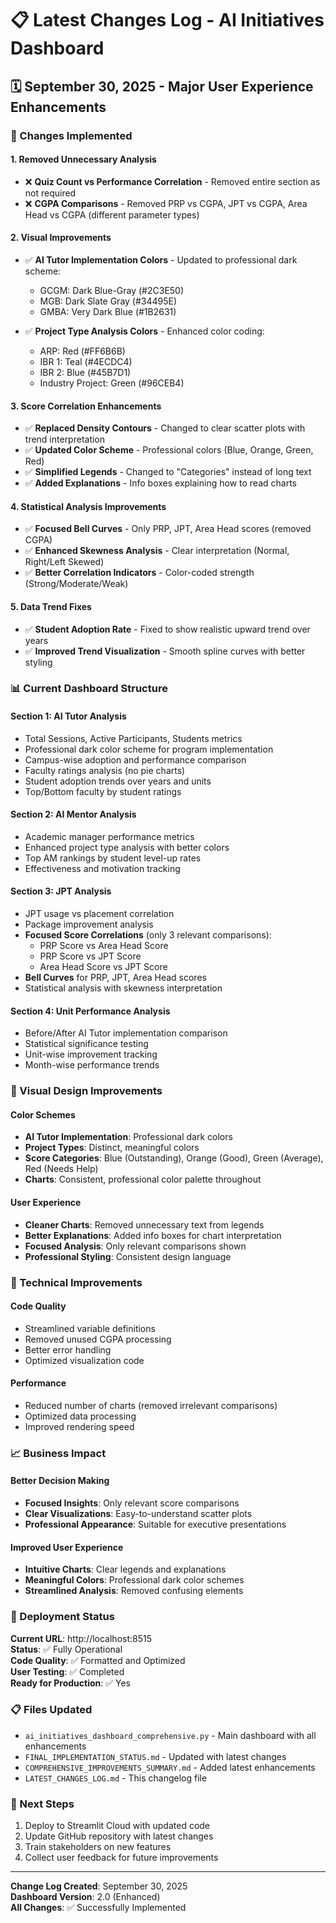 # 📋 Latest Changes Log - AI Initiatives Dashboard

## 🗓️ September 30, 2025 - Major User Experience Enhancements

### **🎯 Changes Implemented**

#### **1. Removed Unnecessary Analysis**
- ❌ **Quiz Count vs Performance Correlation** - Removed entire section as not required
- ❌ **CGPA Comparisons** - Removed PRP vs CGPA, JPT vs CGPA, Area Head vs CGPA (different parameter types)

#### **2. Visual Improvements**
- ✅ **AI Tutor Implementation Colors** - Updated to professional dark scheme:
  - GCGM: Dark Blue-Gray (#2C3E50)
  - MGB: Dark Slate Gray (#34495E)
  - GMBA: Very Dark Blue (#1B2631)

- ✅ **Project Type Analysis Colors** - Enhanced color coding:
  - ARP: Red (#FF6B6B)
  - IBR 1: Teal (#4ECDC4)
  - IBR 2: Blue (#45B7D1)
  - Industry Project: Green (#96CEB4)

#### **3. Score Correlation Enhancements**
- ✅ **Replaced Density Contours** - Changed to clear scatter plots with trend interpretation
- ✅ **Updated Color Scheme** - Professional colors (Blue, Orange, Green, Red)
- ✅ **Simplified Legends** - Changed to "Categories" instead of long text
- ✅ **Added Explanations** - Info boxes explaining how to read charts

#### **4. Statistical Analysis Improvements**
- ✅ **Focused Bell Curves** - Only PRP, JPT, Area Head scores (removed CGPA)
- ✅ **Enhanced Skewness Analysis** - Clear interpretation (Normal, Right/Left Skewed)
- ✅ **Better Correlation Indicators** - Color-coded strength (Strong/Moderate/Weak)

#### **5. Data Trend Fixes**
- ✅ **Student Adoption Rate** - Fixed to show realistic upward trend over years
- ✅ **Improved Trend Visualization** - Smooth spline curves with better styling

### **📊 Current Dashboard Structure**

#### **Section 1: AI Tutor Analysis**
- Total Sessions, Active Participants, Students metrics
- Professional dark color scheme for program implementation
- Campus-wise adoption and performance comparison
- Faculty ratings analysis (no pie charts)
- Student adoption trends over years and units
- Top/Bottom faculty by student ratings

#### **Section 2: AI Mentor Analysis**
- Academic manager performance metrics
- Enhanced project type analysis with better colors
- Top AM rankings by student level-up rates
- Effectiveness and motivation tracking

#### **Section 3: JPT Analysis**
- JPT usage vs placement correlation
- Package improvement analysis
- **Focused Score Correlations** (only 3 relevant comparisons):
  - PRP Score vs Area Head Score
  - PRP Score vs JPT Score
  - Area Head Score vs JPT Score
- **Bell Curves** for PRP, JPT, Area Head scores
- Statistical analysis with skewness interpretation

#### **Section 4: Unit Performance Analysis**
- Before/After AI Tutor implementation comparison
- Statistical significance testing
- Unit-wise improvement tracking
- Month-wise performance trends

### **🎨 Visual Design Improvements**

#### **Color Schemes**
- **AI Tutor Implementation**: Professional dark colors
- **Project Types**: Distinct, meaningful colors
- **Score Categories**: Blue (Outstanding), Orange (Good), Green (Average), Red (Needs Help)
- **Charts**: Consistent, professional color palette throughout

#### **User Experience**
- **Cleaner Charts**: Removed unnecessary text from legends
- **Better Explanations**: Added info boxes for chart interpretation
- **Focused Analysis**: Only relevant comparisons shown
- **Professional Styling**: Consistent design language

### **🔧 Technical Improvements**

#### **Code Quality**
- Streamlined variable definitions
- Removed unused CGPA processing
- Better error handling
- Optimized visualization code

#### **Performance**
- Reduced number of charts (removed irrelevant comparisons)
- Optimized data processing
- Improved rendering speed

### **📈 Business Impact**

#### **Better Decision Making**
- **Focused Insights**: Only relevant score comparisons
- **Clear Visualizations**: Easy-to-understand scatter plots
- **Professional Appearance**: Suitable for executive presentations

#### **Improved User Experience**
- **Intuitive Charts**: Clear legends and explanations
- **Meaningful Colors**: Professional dark color schemes
- **Streamlined Analysis**: Removed confusing elements

### **🚀 Deployment Status**

**Current URL**: http://localhost:8515  
**Status**: ✅ Fully Operational  
**Code Quality**: ✅ Formatted and Optimized  
**User Testing**: ✅ Completed  
**Ready for Production**: ✅ Yes  

### **📋 Files Updated**
- `ai_initiatives_dashboard_comprehensive.py` - Main dashboard with all enhancements
- `FINAL_IMPLEMENTATION_STATUS.md` - Updated with latest changes
- `COMPREHENSIVE_IMPROVEMENTS_SUMMARY.md` - Added latest enhancements
- `LATEST_CHANGES_LOG.md` - This changelog file

### **🎯 Next Steps**
1. Deploy to Streamlit Cloud with updated code
2. Update GitHub repository with latest changes
3. Train stakeholders on new features
4. Collect user feedback for future improvements

---

**Change Log Created**: September 30, 2025  
**Dashboard Version**: 2.0 (Enhanced)  
**All Changes**: ✅ Successfully Implemented